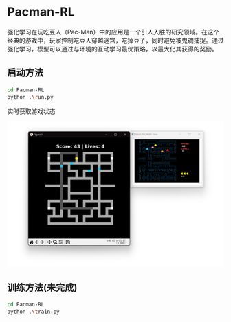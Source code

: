 # Pacman-RL

强化学习在玩吃豆人（Pac-Man）中的应用是一个引人入胜的研究领域。在这个经典的游戏中，玩家控制吃豆人穿越迷宫，吃掉豆子，同时避免被鬼魂捕捉。通过强化学习，模型可以通过与环境的互动学习最优策略，以最大化其获得的奖励。

## 启动方法

```bash
cd Pacman-RL
python .\run.py
```

实时获取游戏状态

<img src="img/README/image-20240929170314022.png" alt="image-20240929170314022" style="zoom: 50%;" />

## 训练方法(未完成)

```bash
cd Pacman-RL
python .\train.py
```